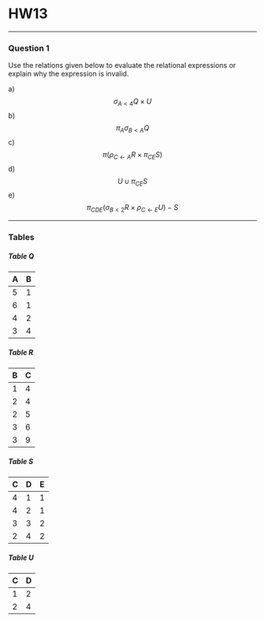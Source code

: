 # HW13
---
### Question 1
Use the relations given below to evaluate the relational expressions or explain why the expression is invalid.

a) $$\sigma_{A < 4} Q \times U$$
b) $$\pi_{A}\sigma_{B<A}Q$$
c) $$\pi (\rho_{C \leftarrow A} R \times \pi_{CE}S)$$
d) $$U \cup \pi_{CE}S$$
e) $$\pi_{CDE}(\sigma_{B<2}R\times \rho_{C \leftarrow E}U) - S$$

---
### Tables

##### Table Q
| A   | B   |
| --- | --- |
| 5   | 1   |
| 6   | 1   |
| 4   | 2   |
| 3   | 4   |

##### Table R
| B   | C   |
| --- | --- |
| 1   | 4   |
| 2   | 4   |
| 2   | 5   |
| 3   | 6   |
| 3   | 9   |

##### Table S
| C   | D   | E   |
| --- | --- | --- |
| 4   | 1   | 1   |
| 4   | 2   | 1   |
| 3   | 3   | 2   |
| 2   | 4   | 2    |

##### Table U
| C   | D   |
| --- | --- |
| 1   | 2   |
| 2   | 4    |

